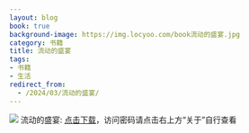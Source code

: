 ```yaml
---
layout: blog
book: true
background-image: https://img.locyoo.com/book流动的盛宴.jpg
category: 书籍
title: 流动的盛宴
tags:
- 书籍
- 生活
redirect_from:
  - /2024/03/流动的盛宴/
---
```

![](https://img.locyoo.com/book流动的盛宴.jpg)
流动的盛宴: <a name = "ref1" href="https://url18.ctfile.com/f/50983618-1377644908-0d2909?p=3619">点击下载</a>，访问密码请点击右上方“关于”自行查看